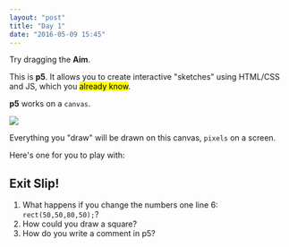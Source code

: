 ```yaml
---
layout: "post"
title: "Day 1"
date: "2016-05-09 15:45"
---
```


Try dragging the **Aim**.

<script type="text/p5" data-autoplay data-preview-width="700">
var aim = "Aim: How can we begin learning a new programming language?";
var do_now = "Do Now: How many programming langauges have you learned? Which is your favorite, and why?"

function setup() {
	createCanvas(windowWidth, windowHeight);

}

function draw() {
	background('white');
	textSize(30);
	textFont("Proxima Nova");
	textStyle('bold');
	fill(`#FF4296`);
	if (mouseIsPressed) {
		text(aim, mouseX, mouseY, windowWidth);
		var do_now = "Uh oh...where'd the Do Now go?"
		textAlign('center')

	} else {
		text(aim, 10, 50, windowWidth);
		var do_now = "Do Now: How many programming languages have you learned? Which is your favorite, and why?"
	}
	textSize(18)
	textStyle('bold')
	fill('#424242')
	text(do_now, 10, 100, windowWidth, windowHeight)
}



function windowResized() {
	resizeCanvas(windowWidth, windowHeight);
}
</script>

This is **p5**. It allows you to create interactive "sketches" using HTML/CSS and JS, which you <mark>already know</mark>.

**p5** works on a `canvas`.

![](http://storage.googleapis.com/wzukusers/user-13385976/images/55bd59e37d7aaQu1bsn7/easel_400.png)

Everything you "draw" will be drawn on this canvas, `pixels` on a screen.

Here's one for you to play with:

<script type="text/p5" data-autoplay data-preview-width="200">
function setup() {
  createCanvas(200,200);
}

function draw() {
  rect(50,50,80,50);
}

// What's this!?
</script>


## Exit Slip!

1. What happens if you change the numbers one line 6: `rect(50,50,80,50);`?
2. How could you draw a square?
3. How do you write a comment in p5?
